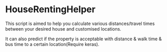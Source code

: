 # HouseRentingHelper
This script is aimed to help you calculate various distances/travel times between your desired house and customised locations.

It can also predict if the property is acceptable with distance & walk time & bus time to a certain location(Require keras).
